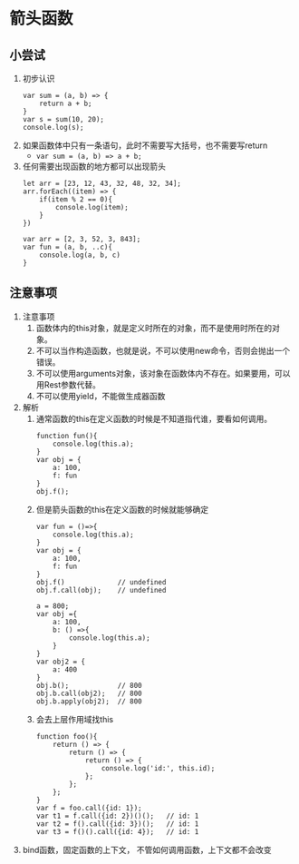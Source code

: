 # 箭头函数
## 小尝试
1. 初步认识
    ```
    var sum = (a, b) => {
        return a + b;
    }
    var s = sum(10, 20);
    console.log(s);
    ```
2. 如果函数体中只有一条语句，此时不需要写大括号，也不需要写return
    * `var sum = (a, b) => a + b;`
3. 任何需要出现函数的地方都可以出现箭头
    ```
    let arr = [23, 12, 43, 32, 48, 32, 34];
    arr.forEach((item) => {
        if(item % 2 == 0){
            console.log(item);
        }
    })
    ```
    ```
    var arr = [2, 3, 52, 3, 843];
    var fun = (a, b, ..c){
        console.log(a, b, c)
    }
    ```
## 注意事项
1. 注意事项
    1. 函数体内的this对象，就是定义时所在的对象，而不是使用时所在的对象。
    2. 不可以当作构造函数，也就是说，不可以使用new命令，否则会抛出一个错误。
    3. 不可以使用arguments对象，该对象在函数体内不存在。如果要用，可以用Rest参数代替。 
    4. 不可以使用yield，不能做生成器函数
2. 解析
    1. 通常函数的this在定义函数的时候是不知道指代谁，要看如何调用。
        ```
        function fun(){
            console.log(this.a);
        }
        var obj = {
            a: 100,
            f: fun
        }
        obj.f(); 
        ```
    2. 但是箭头函数的this在定义函数的时候就能够确定
        ```
        var fun = ()=>{
            console.log(this.a);
        }
        var obj = {
            a: 100,
            f: fun
        }
        obj.f()             // undefined
        obj.f.call(obj);    // undefined    
        ```
        ```
        a = 800;
        var obj ={
            a: 100,
            b: () =>{
                console.log(this.a);
            }
        }
        var obj2 = {
            a: 400
        }
        obj.b();            // 800
        obj.b.call(obj2);   // 800
        obj.b.apply(obj2);  // 800
        ```
    3. 会去上层作用域找this
        ```
        function foo(){
            return () => {
                return () => {
                    return () => {
                        console.log('id:', this.id);
                    };
                };
            };
        }
        var f = foo.call({id: 1});
        var t1 = f.call({id: 2})()();   // id: 1
        var t2 = f().call({id: 3})();   // id: 1
        var t3 = f()().call({id: 4});   // id: 1
        ```
3. bind函数，固定函数的上下文， 不管如何调用函数，上下文都不会改变




















